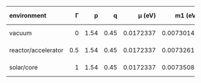 | environment         |   Γ |    p |    q |    μ (eV) |    m1 (eV) |   m2 (eV) |    m3 (eV) |   Σm (eV) |   Δm^2_21 pred |   Δm^2_31 pred |   m_β (eV) |   m_ββ min (eV) |   m_ββ max (eV) |
|:--------------------|----:|-----:|-----:|----------:|-----------:|----------:|-----------:|----------:|---------------:|---------------:|-----------:|----------------:|----------------:|
| vacuum              | 0   | 1.54 | 0.45 | 0.0172337 | 0.00730141 | 0.010958  | 0.00731629 | 0.0255757 |    6.67676e-05 |    2.17499e-07 | 0.00856563 |      0.00150113 |      0.0084     |
| reactor/accelerator | 0.5 | 1.54 | 0.45 | 0.0172337 | 0.00732617 | 0.0109211 | 0.00731599 | 0.0255633 |    6.55985e-05 |   -1.49112e-07 | 0.00856582 |      0.001529   |      0.00840571 |
| solar/core          | 1   | 1.54 | 0.45 | 0.0172337 | 0.00735084 | 0.0108841 | 0.00731569 | 0.0255506 |    6.4429e-05  |   -5.15451e-07 | 0.00856598 |      0.00155686 |      0.00841131 |
